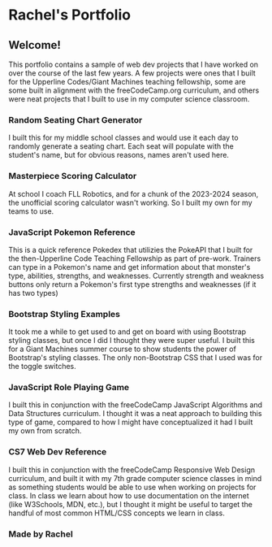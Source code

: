 # Rachel's Portfolio


## Welcome!

This portfolio contains a sample of web dev projects that I have worked on over the course of the last few years. A few projects were ones that I built for the Upperline Codes/Giant Machines teaching fellowship, some are some built in alignment with the freeCodeCamp.org curriculum, and others were neat projects that I built to use in my computer science classroom.


### Random Seating Chart Generator

I built this for my middle school classes and would use it each day to randomly generate a seating chart. Each seat will populate with the student's name, but for obvious reasons, names aren't used here.


### Masterpiece Scoring Calculator

At school I coach FLL Robotics, and for a chunk of the 2023-2024 season, the unofficial scoring calculator wasn't working. So I built my own for my teams to use.


### JavaScript Pokemon Reference

This is a quick reference Pokedex that utilizies the PokeAPI that I built for the then-Upperline Code Teaching Fellowship as part of pre-work. Trainers can type in a Pokemon's name and get information about that monster's type, abilities, strengths, and weaknesses. Currently strength and weakness buttons only return a Pokemon's first type strengths and weaknesses (if it has two types)


### Bootstrap Styling Examples

It took me a while to get used to and get on board with using Bootstrap styling classes, but once I did I thought they were super useful. I built this for a Giant Machines summer course to show students the power of Bootstrap's styling classes. The only non-Bootstrap CSS that I used was for the toggle switches.


### JavaScript Role Playing Game

I built this in conjunction with the freeCodeCamp JavaScript Algorithms and Data Structures curriculum. I thought it was a neat approach to building this type of game, compared to how I might have conceptualized it had I built my own from scratch.


### CS7 Web Dev Reference

I built this in conjunction with the freeCodeCamp Responsive Web Design curriculum, and built it with my 7th grade computer science classes in mind as something students would be able to use when working on projects for class. In class we learn about how to use documentation on the internet (like W3Schools, MDN, etc.), but I thought it might be useful to target the handful of most common HTML/CSS concepts we learn in class.


### Made by Rachel




